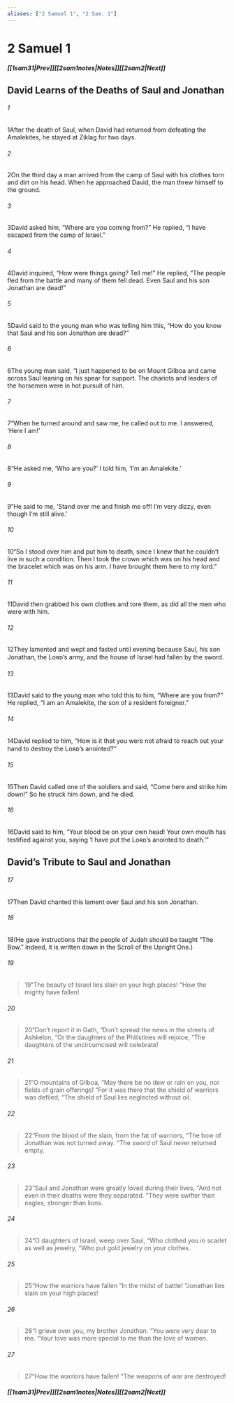 ```yaml
---
aliases: ["2 Samuel 1", "2 Sam. 1"]
---
```

# 2 Samuel 1
##### <span class=arrow-left></span>[[1sam31|Prev]]<span class=navigation-separator></span>[[2sam1notes|Notes]]<span class=navigation-separator></span>[[2sam2|Next]]<span class=arrow-right></span>
## David Learns of the Deaths of Saul and Jonathan
###### 1
<span class=verse-first>1</span>After the death of Saul, when David had returned from defeating the Amalekites, he stayed at Ziklag for two days.
###### 2
<span class=verse-body>2</span>On the third day a man arrived from the camp of Saul with his clothes torn and dirt on his head. When he approached David, the man threw himself to the ground.
###### 3
<span class=verse-body>3</span>David asked him, “Where are you coming from?” He replied, “I have escaped from the camp of Israel.”
###### 4
<span class=verse-body>4</span>David inquired, “How were things going? Tell me!” He replied, “The people fled from the battle and many of them fell dead. Even Saul and his son Jonathan are dead!”
###### 5
<span class=verse-body>5</span>David said to the young man who was telling him this, “How do you know that Saul and his son Jonathan are dead?”
###### 6
<span class=verse-body>6</span>The young man said, “I just happened to be on Mount Gilboa and came across Saul leaning on his spear for support. The chariots and leaders of the horsemen were in hot pursuit of him.
###### 7
<span class=verse-body>7</span>“When he turned around and saw me, he called out to me. I answered, ‘Here I am!’
###### 8
<span class=verse-body>8</span>“He asked me, ‘Who are you?’ I told him, ‘I’m an Amalekite.’
###### 9
<span class=verse-body>9</span>“He said to me, ‘Stand over me and finish me off! I’m very dizzy, even though I’m still alive.’
###### 10
<span class=verse-body>10</span>“So I stood over him and put him to death, since I knew that he couldn’t live in such a condition. Then I took the crown which was on his head and the bracelet which was on his arm. I have brought them here to my lord.”
<div class=paragraph-break></div>

###### 11
<span class=verse-first>11</span>David then grabbed his own clothes and tore them, as did all the men who were with him.
###### 12
<span class=verse-body>12</span>They lamented and wept and fasted until evening because Saul, his son Jonathan, the Lᴏʀᴅ’s army, and the house of Israel had fallen by the sword.
###### 13
<span class=verse-body>13</span>David said to the young man who told this to him, “Where are you from?” He replied, “I am an Amalekite, the son of a resident foreigner.”
###### 14
<span class=verse-body>14</span>David replied to him, “How is it that you were not afraid to reach out your hand to destroy the Lᴏʀᴅ’s anointed?”
###### 15
<span class=verse-body>15</span>Then David called one of the soldiers and said, “Come here and strike him down!” So he struck him down, and he died.
###### 16
<span class=verse-body>16</span>David said to him, “Your blood be on your own head! Your own mouth has testified against you, saying ‘I have put the Lᴏʀᴅ’s anointed to death.’”
## David’s Tribute to Saul and Jonathan
###### 17
<span class=verse-first>17</span>Then David chanted this lament over Saul and his son Jonathan.
###### 18
<span class=verse-body>18</span>(He gave instructions that the people of Judah should be taught “The Bow.” Indeed, it is written down in the Scroll of the Upright One.)
<div class=paragraph-break></div>

###### 19
><span class=verse-body-poetry>19</span><span class=poetry-quote-double>“</span>The beauty of Israel lies slain on your high places!
><span class=poetry-quote-double>“</span>How the mighty have fallen!
###### 20
><span class=verse-body-poetry>20</span><span class=poetry-quote-double>“</span>Don’t report it in Gath,
><span class=poetry-quote-double>“</span>Don’t spread the news in the streets of Ashkelon,
><span class=poetry-quote-double>“</span>Or the daughters of the Philistines will rejoice,
><span class=poetry-quote-double>“</span>The daughters of the uncircumcised will celebrate!
###### 21
><span class=verse-body-poetry>21</span><span class=poetry-quote-double>“</span>O mountains of Gilboa,
><span class=poetry-quote-double>“</span>May there be no dew or rain on you, nor fields of grain offerings!
><span class=poetry-quote-double>“</span>For it was there that the shield of warriors was defiled;
><span class=poetry-quote-double>“</span>The shield of Saul lies neglected without oil.
###### 22
><span class=verse-body-poetry>22</span><span class=poetry-quote-double>“</span>From the blood of the slain, from the fat of warriors,
><span class=poetry-quote-double>“</span>The bow of Jonathan was not turned away.
><span class=poetry-quote-double>“</span>The sword of Saul never returned empty.
###### 23
><span class=verse-body-poetry>23</span><span class=poetry-quote-double>“</span>Saul and Jonathan were greatly loved during their lives,
><span class=poetry-quote-double>“</span>And not even in their deaths were they separated.
><span class=poetry-quote-double>“</span>They were swifter than eagles, stronger than lions.
###### 24
><span class=verse-body-poetry>24</span><span class=poetry-quote-double>“</span>O daughters of Israel, weep over Saul,
><span class=poetry-quote-double>“</span>Who clothed you in scarlet as well as jewelry,
><span class=poetry-quote-double>“</span>Who put gold jewelry on your clothes.
###### 25
><span class=verse-body-poetry>25</span><span class=poetry-quote-double>“</span>How the warriors have fallen
><span class=poetry-quote-double>“</span>In the midst of battle!
><span class=poetry-quote-double>“</span>Jonathan lies slain on your high places!
###### 26
><span class=verse-body-poetry>26</span><span class=poetry-quote-double>“</span>I grieve over you, my brother Jonathan.
><span class=poetry-quote-double>“</span>You were very dear to me.
><span class=poetry-quote-double>“</span>Your love was more special to me than the love of women.
###### 27
><span class=verse-body-poetry>27</span><span class=poetry-quote-double>“</span>How the warriors have fallen!
><span class=poetry-quote-double>“</span>The weapons of war are destroyed!
##### <span class=arrow-left></span>[[1sam31|Prev]]<span class=navigation-separator></span>[[2sam1notes|Notes]]<span class=navigation-separator></span>[[2sam2|Next]]<span class=arrow-right></span>